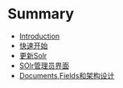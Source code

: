 # Summary

* [Introduction](README.md)
* [快速开始](gettingstarted.md)
* [更新Solr](upgrading_solr.md)
* [SOlr管理员界面](admin_interface.md)
* [Documents,Fields和架构设计]()

